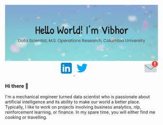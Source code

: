 <p align="center">
  <img src="https://github.com/vibhormalik97/vibhormalik97/blob/master/12.png", style="border:0px;margin:0px;float:right" />
</p>
<p align="center">
  <a href="mailto: vibhormalik97@gmail.com">
  <img src="https://github.com/vibhormalik97/vibhormalik97/blob/master/icons8-important-mail-48.png", style="border:0px;margin:0px;float:right" />
  </a>


  <a href="https://www.linkedin.com/in/vibhor-malik/">
  <img src="https://github.com/vibhormalik97/vibhormalik97/blob/master/icons8-linkedin-48.png" />
  </a>
                                                                                      
  <a href="https://twitter.com/Vibhor_Malik97/">
  <img src="https://github.com/vibhormalik97/vibhormalik97/blob/master/icons8-twitter-48.png", style=”float:right”/>
  </a>
</p>


### Hi there 👋

I'm a mechanical engineer turned data scientist who is passionate about artificial intelligence and its ability to make our world a better place. Typically, I like to work on projects involving business analytics, nlp, reinforcement learning, or finance. In my spare time, you will either find me cooking or travelling.



<!--
**vibhormalik97/vibhormalik97** is a ✨ _special_ ✨ repository because its `README.md` (this file) appears on your GitHub profile.

Here are some ideas to get you started:

- 🔭 I’m currently working on ...
- 🌱 I’m currently learning ...
- 👯 I’m looking to collaborate on ...
- 🤔 I’m looking for help with ...
- 💬 Ask me about ...
- 📫 How to reach me: ...
- 😄 Pronouns: ...
- ⚡ Fun fact: ...
-->
